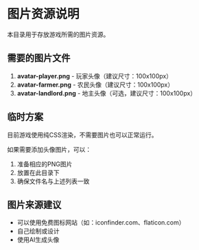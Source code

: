 # 图片资源说明

本目录用于存放游戏所需的图片资源。

## 需要的图片文件

1. **avatar-player.png** - 玩家头像（建议尺寸：100x100px）
2. **avatar-farmer.png** - 农民头像（建议尺寸：100x100px）
3. **avatar-landlord.png** - 地主头像（可选，建议尺寸：100x100px）

## 临时方案

目前游戏使用纯CSS渲染，不需要图片也可以正常运行。

如果需要添加头像图片，可以：
1. 准备相应的PNG图片
2. 放置在此目录下
3. 确保文件名与上述列表一致

## 图片来源建议

- 可以使用免费图标网站（如：iconfinder.com、flaticon.com）
- 自己绘制或设计
- 使用AI生成头像
